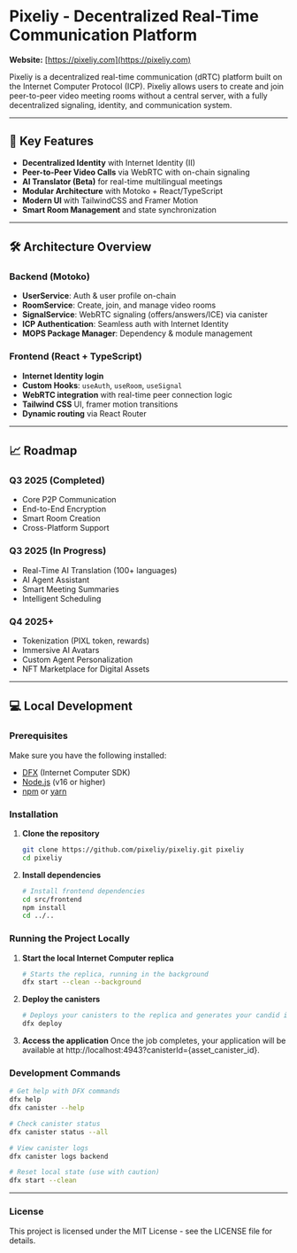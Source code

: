 # Pixeliy - Decentralized Real-Time Communication Platform

**Website:** [https://pixeliy.com](https://pixeliy.com)

Pixeliy is a decentralized real-time communication (dRTC) platform built on the Internet Computer Protocol (ICP). Pixeliy allows users to create and join peer-to-peer video meeting rooms without a central server, with a fully decentralized signaling, identity, and communication system.

---

## 🚀 Key Features

-  **Decentralized Identity** with Internet Identity (II)
-  **Peer-to-Peer Video Calls** via WebRTC with on-chain signaling
-  **AI Translator (Beta)** for real-time multilingual meetings
-  **Modular Architecture** with Motoko + React/TypeScript
-  **Modern UI** with TailwindCSS and Framer Motion
-  **Smart Room Management** and state synchronization

---

## 🛠 Architecture Overview

### Backend (Motoko)
- **UserService**: Auth & user profile on-chain
- **RoomService**: Create, join, and manage video rooms
- **SignalService**: WebRTC signaling (offers/answers/ICE) via canister
- **ICP Authentication**: Seamless auth with Internet Identity
- **MOPS Package Manager**: Dependency & module management

### Frontend (React + TypeScript)
- **Internet Identity login**
- **Custom Hooks**: `useAuth`, `useRoom`, `useSignal`
- **WebRTC integration** with real-time peer connection logic
- **Tailwind CSS** UI, framer motion transitions
- **Dynamic routing** via React Router

---

## 📈 Roadmap

### Q3 2025 (Completed)
- Core P2P Communication  
- End-to-End Encryption  
- Smart Room Creation  
- Cross-Platform Support  

### Q3 2025 (In Progress)
- Real-Time AI Translation (100+ languages)  
- AI Agent Assistant  
- Smart Meeting Summaries  
- Intelligent Scheduling  

### Q4 2025+
- Tokenization (PIXL token, rewards)  
- Immersive AI Avatars  
- Custom Agent Personalization  
- NFT Marketplace for Digital Assets  

---

## 💻 Local Development

### Prerequisites

Make sure you have the following installed:
- [DFX](https://internetcomputer.org/docs/current/developer-docs/setup/install) (Internet Computer SDK)
- [Node.js](https://nodejs.org/) (v16 or higher)
- [npm](https://www.npmjs.com/) or [yarn](https://yarnpkg.com/)

### Installation

1. **Clone the repository**
   ```bash
   git clone https://github.com/pixeliy/pixeliy.git pixeliy
   cd pixeliy
   ```

2. **Install dependencies**
    ```bash
    # Install frontend dependencies
    cd src/frontend
    npm install
    cd ../..
    ```

### Running the Project Locally

1. **Start the local Internet Computer replica**
   ```bash
   # Starts the replica, running in the background
   dfx start --clean --background
   ```

2. **Deploy the canisters**
   ```bash
   # Deploys your canisters to the replica and generates your candid interface
   dfx deploy
   ```

3. **Access the application**
    Once the job completes, your application will be available at http://localhost:4943?canisterId={asset_canister_id}.

### Development Commands
   ```bash
   # Get help with DFX commands
   dfx help
   dfx canister --help

   # Check canister status
   dfx canister status --all

   # View canister logs
   dfx canister logs backend

   # Reset local state (use with caution)
   dfx start --clean
   ```

---

### License
This project is licensed under the MIT License - see the LICENSE file for details.
